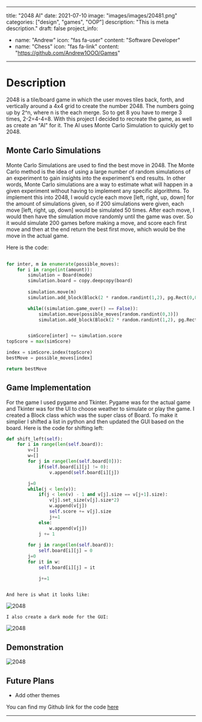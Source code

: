 ---
title: "2048 AI"
date: 2021-07-10
image: "images/images/20481.png"
categories: ["design", "games", "OOP"]
description: "This is meta description."
draft: false
project_info:
- name: "Andrew"
  icon: "fas fa-user"
  content: "Software Developer"
- name: "Chess"
  icon: "fas fa-link"
  content: "https://github.com/Andrew1OOO/Games"

-----------

# Description
<!--more-->
2048 is a tile/board game in which the user moves tiles back, forth, and vertically around a 4x4 grid to create the number 2048. The numbers going up by 2^n, where n is the each merge. So to get 8 you have to merge 3 times, 2-2=4-4=8. With this project I decided to recreate the game, as well as create an "AI" for it. The AI uses Monte Carlo Simulation to quickly get to 2048.

## Monte Carlo Simulations

Monte Carlo Simulations are used to find the best move in 2048. The Monte Carlo method is the idea of using a large number of random simulations of an experiment to gain insights into the experiment's end results. In other words, Monte Carlo simulations are a way to estimate what will happen in a given experiment without having to implement any specific algorithms. To implement this into 2048, I would cycle each move [left, right, up, down] for the amount of simulations given, so if 200 simulations were given, each move [left, right, up, down] would be simulated 50 times. After each move, I would then have the simulation move randomly until the game was over. So it would simulate 200 games before making a move, and score each first move and then at the end return the best first move, which would be the move in the actual game. 

Here is the code:

```python
        
for inter, m in enumerate(possible_moves):
    for i in range(int(amount)):
        simulation = Board(mode)
        simulation.board = copy.deepcopy(board)
                
        simulation.move(m)
        simulation.add_block(Block(2 * random.randint(1,2), pg.Rect(0,0, 60, 60), mode))

        while((simulation.game_over() == False)):
            simulation.move(possible_moves[random.randint(0,3)])
            simulation.add_block(Block(2 * random.randint(1,2), pg.Rect(0,0, 60, 60), mode))


        simScore[inter] += simulation.score
topScore = max(simScore)

index = simScore.index(topScore)
bestMove = possible_moves[index]

return bestMove
```




## Game Implementation 

For the game I used pygame and Tkinter. Pygame was for the actual game and Tkinter was for the UI to choose weather to simulate or play the game. I created a Block class which was the super class of Board. To make it simplier I shifted a list in python and then updated the GUI based on the board. Here is the code for shifting left:


```python
def shift_left(self):
    for i in range(len(self.board)):
        v=[]
        w=[]
        for j in range(len(self.board[0])):
            if(self.board[i][j] != 0):
                v.append(self.board[i][j])

        j=0
        while(j < len(v)):
            if(j < len(v) - 1 and v[j].size == v[j+1].size):
                v[j].set_size(v[j].size*2)
                w.append(v[j])
                self.score += v[j].size
                j+=1
            else:
                w.append(v[j])
            j += 1
            
        for j in range(len(self.board)):
            self.board[i][j] = 0
        j=0
        for it in w:
            self.board[i][j] = it

            j+=1
    
```

    And here is what it looks like:

![2048](https://andrew1ooo.github.io/AndrewWebsite/images/images/20481.png)


    I also create a dark mode for the GUI:

![2048](https://andrew1ooo.github.io/AndrewWebsite/images/images/20482.png)


## Demonstration 

![2048](https://andrew1ooo.github.io/AndrewWebsite/images/images/20482.png) 

## Future Plans
 - Add other themes



You can find my Github link for the code [here](https://github.com/Andrew1OOO/Andrew-Projects)
***
